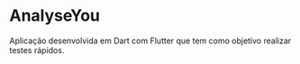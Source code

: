 # AnalyseYou
Aplicação desenvolvida em Dart com Flutter que tem como objetivo realizar testes rápidos.
